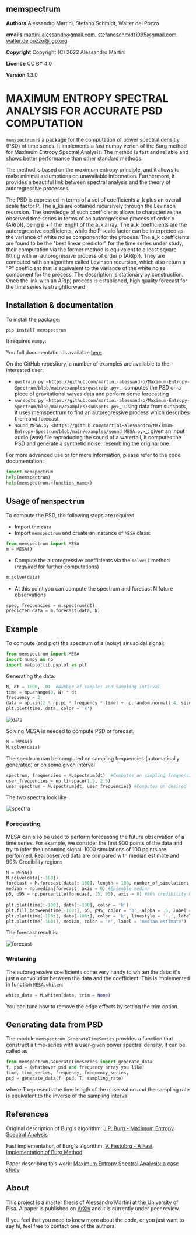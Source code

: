 ## memspectrum

**Authors** Alessandro Martini, Stefano Schmidt, Walter del Pozzo

**emails** martini.alessandr@gmail.com, stefanoschmidt1995@gmail.com, walter.delpozzo@ligo.org

**Copyright** Copyright (C) 2022 Alessandro Martini

**Licence** CC BY 4.0

**Version** 1.3.0

# MAXIMUM ENTROPY SPECTRAL ANALYSIS FOR ACCURATE PSD COMPUTATION

`memspectrum` is a package for the computation of power spectral densitiy (PSD) of time series. 
It implements a fast numpy verion of the Burg method for Maximum Entropy Spectral Analysis.
The method is fast and reliable and shows better performance than other standard methods.

The method is based on the maximum entropy principle, and it allows to make minimal
 assumptions on unavailable information. Furthermore, it provides a beautiful link between spectral 
 analysis and the theory of autoregressive processes.

The PSD is expressed in terms of a set of coefficients a_k plus an overall scale factor P.
The a_ks are obtained recursively through the Levinson recursion.
The knowledge of such coefficients allows to characterize the observed time series in terms of 
an autoregressive process of order p (AR(p)), being p + 1 the lenght of the a_k array.
The a_k coefficients are the autoregressive coefficients, while the P scale factor can be interpreted 
as the variance of white noise component for the process. 
The a_k coefficients are found to be the "best linear predictor" for the time series under study,
their computation via the former method is equivalent to a least square fitting with an autoregressive
process of order p (AR(p)). They are computed with an algorithm called Levinson recursion, which also return a "P" coefficient that is equivalent to the variance of the white noise component for the process. The description is stationary by construction. 
Once the link with an AR(p) process is established, high quality forecast for the time series is straightforward.

## Installation & documentation

To install the package:

```Bash
pip install memspectrum
```

It requires `numpy`.

You full documentation is available [here](link/to/docs).

On the GitHub repository, a number of examples are available to the interested user:

* `gwstrain.py <https://github.com/martini-alessandro/Maximum-Entropy-Spectrum/blob/main/examples/gwstrain.py>`_: computes the PSD on a piece of gravitational waves data and perform some forecasting
* `sunspots.py <https://github.com/martini-alessandro/Maximum-Entropy-Spectrum/blob/main/examples/sunspots.py>`_: using data from sunspots, it uses memspectrum to find an autoregressive process which describes them and forecast
* `sound_MESA.py <https://github.com/martini-alessandro/Maximum-Entropy-Spectrum/blob/main/examples/sound_MESA.py>`_: given an input audio (wav) file reproducing the sound of a waterfall, it computes the PSD and generate a synthetic noise, resembling the original one.

For more advanced use or for more information, please refer to the code documentation:

```Python
import memspectrum
help(memspectrum)
help(memspectrum.<function_name>)
```

## Usage of `memspectrum`

To compute the PSD, the following steps are required

+ Import the `data`
+ Import `memspectrum` and create an instance of `MESA` class:


```Python
from memspectrum import MESA
m = MESA()
```

+ Compute the autoregressive coefficients via the `solve()` method (*required* for further computations)

```Python
m.solve(data)
```

+ At this point you can compute the spectrum and forecast N future observations

```Python
spec, frequencies = m.spectrum(dt)
predicted_data = m.forecast(data, N)
```

## Example 

To compute (and plot) the spectrum of a (noisy) sinusoidal signal:
```Python
from memspectrum import MESA 
import numpy as np
import matplotlib.pyplot as plt
```

Generating the data: 
```Python
N, dt = 1000, .01  #Number of samples and sampling interval
time = np.arange(0, N) * dt
frequency = 2  
data = np.sin(2 * np.pi * frequency * time) + np.random.normal(.4, size = 1000) 
plt.plot(time, data, color = 'k')
```
	
![data](docs/img/Data.jpeg)
   
   
   
Solving MESA is needed to compute PSD or forecast. 

```Python
M = MESA() 
M.solve(data) 
```

The spectrum can be computed on sampling frequencies (automatically generated) or on 
some given interval 

```Python
spectrum, frequencies = M.spectrum(dt)  #Computes on sampling frequencies 
user_frequencies = np.linspace(1.5, 2.5)
user_spectrum = M.spectrum(dt, user_frequencies) #Computes on desired frequency grid
```
	
The two spectra look like

![spectra](docs/img/Spectrum.jpeg)
  
### Forecasting
   
MESA can also be used to perform forecasting the future observation of a time series. For example, we consider the first 900 points 
of the data and try to infer the upcoming signal. 1000 simulations of 100 points are performed.
Real observed data are compared with median estimate and 90% Credibility regions 

```Python
M = MESA() 
M.solve(data[:-100]) 
forecast = M.forecast(data[:-100], length = 100, number_of_simulations = 1000, include_data = False) 
median = np.median(forecast, axis = 0) #Ensemble median 
p5, p95 = np.percentile(forecast, (5, 95), axis = 0) #90% credibility boundaries
	
plt.plot(time[:-100], data[:-100], color = 'k')
plt.fill_between(time[-100:], p5, p95, color = 'b', alpha = .5, label = '90% Cr.') 
plt.plot(time[-100:], data[-100:], color = 'k', linestyle = '-.', label = 'Observed data') 
plt.plot(time[-100:], median, color = 'r', label = 'median estimate') 
```

The forecast result is: 

![forecast](docs/img/Forecast.jpeg)

### Whitening

The autoregressive coefficients come very handy to whiten the data: it's just a convolution between the data and the coefficient. This is implemented in function `MESA.whiten`:

```Python
white_data = M.whiten(data, trim = None)
```

You can tune how to remove the edge effects by setting the trim option.


## Generating data from PSD

The module ``memspectrum.GenerateTimeSeries`` provides a function that construct a time-series with a user-given power spectral density. It can be called as 

```Python
from memspectrum.GenerateTimeSeries import generate_data
f, psd = (whathever psd and frequency array you like)
time, time_series, frequency, frequency_series,
psd = generate_data(f, psd, T, sampling_rate)
```
	
where T represents the time length of the observation and the sampling rate is equivalent to the inverse of the sampling interval
 

## References

Original description of Burg's algorithm: [J.P. Burg - Maximum Entropy Spectral Analysis](http://sepwww.stanford.edu/data/media/public/oldreports/sep06/)

Fast implementation of Burg's algorithm:  [V. Fastubrg - A Fast Implementation of Burg Method](
https://svn.xiph.org/websites/opus-codec.org/docs/vos_fastburg.pdf)

Paper describing this work: [Maximum Entropy Spectral Analysis: a case study](https://arxiv.org/abs/2106.09499)

## About

This project is a master thesis of Alessandro Martini at the University of Pisa. A paper is published on [ArXiv](https://arxiv.org/abs/2106.09499) and it is currently under peer review.

If you feel that you need to know more about the code, or you just want to say hi, feel free to contact one of the authors.
